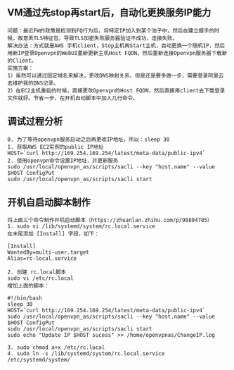 ## VM通过先stop再start后，自动化更换服务IP能力
    问题：最近FW的政策是检测到FQ行为后，将特定IP加入到某个池子中，然后在建立握手的时候，故意丢TLS特征包，导致TLS加密失败服务器验证不成功，连接失败。
    解决办法：方式就是AWS 手机client，Stop主机再Start主机，自动更换一个随机IP，然后用新IP登录Openvpn的WebUI重新更新主机Host FQDN，然后重新连接Openvpn服务器下载新的Client。
    实施方案：
    1）虽然可以通过固定域名来解决，更改DNS映射关系，但是还是要多做一步，需要登录阿里云去维护我的DNS记录。
    2）在EC2主机重启的时候，直接更改Openvpn的Host FQDN，然后直接用client去下载登录文件就好。节省一步，在开机自动脚本中加入几行命令。

## 调试过程分析
    0. 为了等待openvpn服务启动之后再更改IP地址，所以：sleep 30
    1. 获取AWS EC2实例的public IP地址
    HOST=`curl http://169.254.169.254/latest/meta-data/public-ipv4`
    2. 使用openvpn命令设置IP地址，并更新服务
    sudo /usr/local/openvpn_as/scripts/sacli --key "host.name" --value $HOST ConfigPut
    sudo /usr/local/openvpn_as/scripts/sacli start

## 开机自启动脚本制作
    将上面三个命令制作开机启动脚本（https://zhuanlan.zhihu.com/p/98804785）
    1. sudo vi /lib/systemd/system/rc.local.service
    在末尾添加 [Install] 字段，如下：
    
    [Install]  
    WantedBy=multi-user.target  
    Alias=rc-local.service

    2. 创建 rc.local脚本
    sudo vi /etc/rc.local
    增加上面的脚本：
    
    #!/bin/bash
    sleep 30
    HOST=`curl http://169.254.169.254/latest/meta-data/public-ipv4`
    sudo /usr/local/openvpn_as/scripts/sacli --key "host.name" --value $HOST ConfigPut
    sudo /usr/local/openvpn_as/scripts/sacli start
    sudo echo "Update IP $HOST sucess" >> /home/openvpnas/ChangeIP.log

    3. sudo chmod a+x /etc/rc.local
    4. sudo ln -s /lib/systemd/system/rc.local.service /etc/systemd/system/
